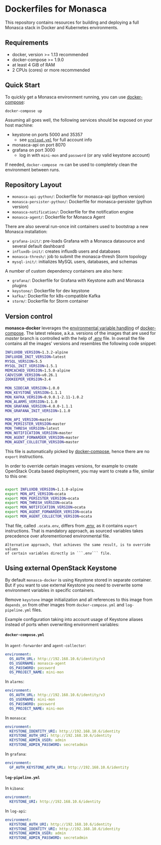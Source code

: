 Dockerfiles for Monasca
=======================

This repository contains resources for building and deploying a full Monasca
stack in Docker and Kubernetes environments.

Requirements
------------

 * docker, version >= 1.13 recommended
 * docker-compose >= 1.9.0
 * at least 4 GiB of RAM
 * 2 CPUs (cores) or more recommended

Quick Start
-----------

To quickly get a Monasca environment running, you can use [docker-compose][1]:

    docker-compose up

Assuming all goes well, the following services should be exposed on your host
machine:

 * keystone on ports 5000 and 35357
   * see [`preload.yml`][2] for full account info
 * monasca-api on port 8070
 * grafana on port 3000
   * log in with `mini-mon` and `password` (or any valid keystone account)

If needed, `docker-compose rm` can be used to completely clean the environment
between runs.

Repository Layout
-----------------

 * `monasca-api-python/`: Dockerfile for monasca-api (python version)
 * `monasca-persister-python/`: Dockerfile for monasca-persister (python
   version)
 * `monasca-notification/`: Dockerfile for the notification engine
 * `monasca-agent/`: Dockerfile for Monasca Agent

There are also several run-once init containers used to bootstrap a new
Monasca installation:
 * `grafana-init/`: pre-loads Grafana with a Monasca datasource and several
   default dashboard
 * `influxdb-init/`: creates influxdb users and databases
 * `monasca-thresh/`: job to submit the monasca-thresh Storm topology
 * `mysql-init/`: initializes MySQL users, databases, and schemas

A number of custom dependency containers are also here:

 * `grafana/`: Dockerfile for Grafana with Keystone auth and Monasca plugins
 * `keystone/`: Dockerfile for dev keystone
 * `kafka/`: Dockerfile for k8s-compatible Kafka
 * `storm/`: Dockerfile for Storm container

Version control
---------------

**monasca-docker** leverages the [environmental variable handling][3] of
[docker-compose][1]. The latest release, a.k.a. versions of the images that
are used for *master* branch is controlled with the help of [.env](./.env) file.
In overall the file contains all the images' versions and resembles the following
code snippet:

```sh
INFLUXDB_VERSION=1.3.2-alpine
INFLUXDB_INIT_VERSION=latest
MYSQL_VERSION=5.5
MYSQL_INIT_VERSION=1.5.1
MEMCACHED_VERSION=1.5.0-alpine
CADVISOR_VERSION=v0.26.1
ZOOKEEPER_VERSION=3.4

MON_SIDECAR_VERSION=1.0.0
MON_KEYSTONE_VERSION=1.1.1
MON_KAFKA_VERSION=0.9.0.1-2.11-1.0.2
MON_ALARMS_VERSION=1.1.0
MON_GRAFANA_VERSION=4.0.0-1.1.1
MON_GRAFANA_INIT_VERSION=1.1.0

MON_API_VERSION=master
MON_PERSISTER_VERSION=master
MON_THRESH_VERSION=latest
MON_NOTIFICATION_VERSION=master
MON_AGENT_FORWARDER_VERSION=master
MON_AGENT_COLLECTOR_VERSION=master
```

This file is automatically picked by [docker-compose][1], hence there are no ```export```
instructions.

In order to override certain images versions, for example to create OpenStack Ocata based deployment,
you may want to create a file, similar to this one:

```sh

export INFLUXDB_VERSION=1.1.0-alpine
export MON_API_VERSION=ocata
export MON_PERSISTER_VERSION=ocata
export MON_THRESH_VERSION=ocata
export MON_NOTIFICATION_VERSION=ocata
export MON_AGENT_FORWARDER_VERSION=ocata
export MON_AGENT_COLLECTOR_VERSION=ocata

```

That file, called ```.ocata.env```, differs from [.env](./.env), as it contains ```export```
instructions. That is mandatory approach, as sourced variables takes precedence over
aforementioned environmental file.

    Alternative approach, that achieves the same result, is to override values
    of certain variables directly in ```.env``` file.

Using external OpenStack Keystone
---------------------------------

By default `monasca-docker` is using Keystone stored in separate container.
But if you want to use external Keystone you need to overwrite some
environment variables in specific containers.

Remove `keystone` image initialization and all references to this
image from `depends_on` from other images from `docker-compose.yml` and
`log-pipeline.yml` files.

Example configuration taking into account usage of Keystone aliases
instead of ports when overwriting environment variables:

#### `docker-compose.yml`

In `agent-forwarder` and `agent-collector`:
```yaml
environment:
  OS_AUTH_URL: http://192.168.10.6/identity/v3
  OS_USERNAME: monasca-agent
  OS_PASSWORD: password
  OS_PROJECT_NAME: mini-mon
```

In `alarms`:
```yaml
environment:
  OS_AUTH_URL: http://192.168.10.6/identity/v3
  OS_USERNAME: mini-mon
  OS_PASSWORD: password
  OS_PROJECT_NAME: mini-mon
```

In `monasca`:
```yaml
environment:
  KEYSTONE_IDENTITY_URI: http://192.168.10.6/identity
  KEYSTONE_AUTH_URI: http://192.168.10.6/identity
  KEYSTONE_ADMIN_USER: admin
  KEYSTONE_ADMIN_PASSWORD: secretadmin
```

In `grafana`:
```yaml
environment:
  GF_AUTH_KEYSTONE_AUTH_URL: http://192.168.10.6/identity
```

#### `log-pipeline.yml`

In `kibana`:
```yaml
environment:
  KEYSTONE_URI: http://192.168.10.6/identity
```

In `log-api`:
```yaml
environment:
  KEYSTONE_AUTH_URI: http://192.168.10.6/identity
  KEYSTONE_IDENTITY_URI: http://192.168.10.6/identity
  KEYSTONE_ADMIN_USER: admin
  KEYSTONE_ADMIN_PASSWORD: secretadmin
```

[1]: https://docs.docker.com/compose/
[2]: https://github.com/hpcloud-mon/monasca-docker/blob/master/keystone/preload.yml
[3]: https://docs.docker.com/compose/environment-variables/
